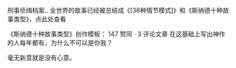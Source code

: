 刑事侦缉档案..
全世界的故事已经被总结成《[36种情节模式]》和《斯纳德十种故事类型》，点此处查看

《斯纳德十种故事类型》创作模板：
147 赞同 · 3 评论文章
在这基础上写出神作的人每年都有，为什么不可以是你我？

毫无新意就是没有心意。